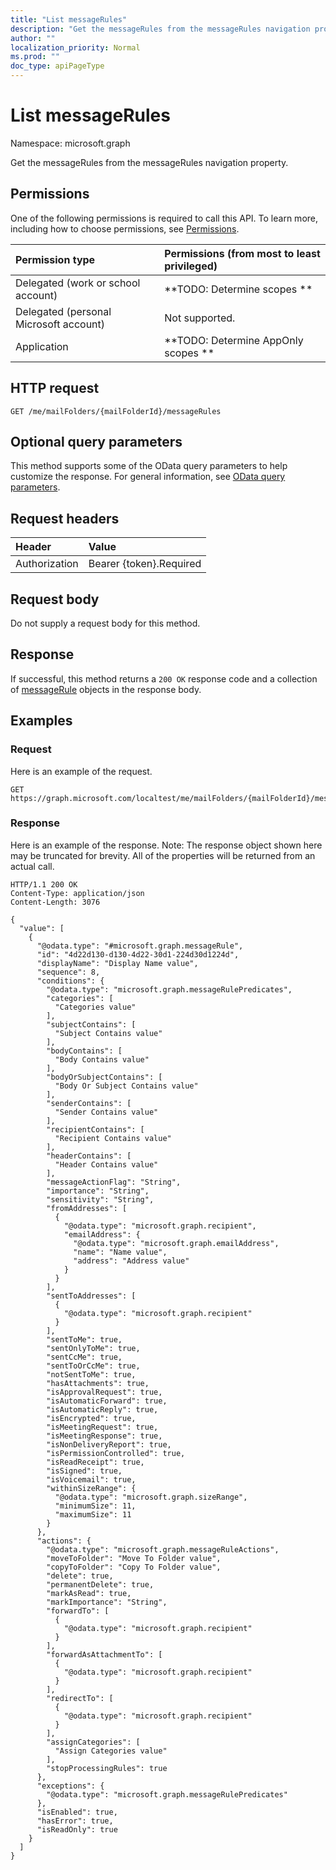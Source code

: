 ```yaml
---
title: "List messageRules"
description: "Get the messageRules from the messageRules navigation property."
author: ""
localization_priority: Normal
ms.prod: ""
doc_type: apiPageType
---
```


# List messageRules

Namespace: microsoft.graph

Get the messageRules from the messageRules navigation property.

## Permissions
One of the following permissions is required to call this API. To learn more, including how to choose permissions, see [Permissions](/concepts/permissions-reference.md).

|Permission type|Permissions (from most to least privileged)|
|:---|:---|
|Delegated (work or school account)|**TODO: Determine scopes **|
|Delegated (personal Microsoft account)|Not supported.|
|Application|**TODO: Determine AppOnly scopes **|

## HTTP request
<!-- {
  "blockType": "ignored"
}
-->
``` http
GET /me/mailFolders/{mailFolderId}/messageRules
```

## Optional query parameters
This method supports some of the OData query parameters to help customize the response. For general information, see [OData query parameters](/graph/query-parameters).

## Request headers
|Header|Value|
|:---|:---|
|Authorization|Bearer {token}.Required|

## Request body
Do not supply a request body for this method.

## Response
If successful, this method returns a `200 OK` response code and a collection of [messageRule](../resources/messagerule.md) objects in the response body.

## Examples

### Request
Here is an example of the request.
<!-- {
  "blockType": "request",
  "name": "get_messagerule"
}
-->
``` http
GET https://graph.microsoft.com/localtest/me/mailFolders/{mailFolderId}/messageRules
```

### Response
Here is an example of the response. Note: The response object shown here may be truncated for brevity. All of the properties will be returned from an actual call.
<!-- {
  "blockType": "response",
  "truncated": true,
  "@odata.type": "collection(microsoft.graph.messagerule)"
}
-->
``` http
HTTP/1.1 200 OK
Content-Type: application/json
Content-Length: 3076

{
  "value": [
    {
      "@odata.type": "#microsoft.graph.messageRule",
      "id": "4d22d130-d130-4d22-30d1-224d30d1224d",
      "displayName": "Display Name value",
      "sequence": 8,
      "conditions": {
        "@odata.type": "microsoft.graph.messageRulePredicates",
        "categories": [
          "Categories value"
        ],
        "subjectContains": [
          "Subject Contains value"
        ],
        "bodyContains": [
          "Body Contains value"
        ],
        "bodyOrSubjectContains": [
          "Body Or Subject Contains value"
        ],
        "senderContains": [
          "Sender Contains value"
        ],
        "recipientContains": [
          "Recipient Contains value"
        ],
        "headerContains": [
          "Header Contains value"
        ],
        "messageActionFlag": "String",
        "importance": "String",
        "sensitivity": "String",
        "fromAddresses": [
          {
            "@odata.type": "microsoft.graph.recipient",
            "emailAddress": {
              "@odata.type": "microsoft.graph.emailAddress",
              "name": "Name value",
              "address": "Address value"
            }
          }
        ],
        "sentToAddresses": [
          {
            "@odata.type": "microsoft.graph.recipient"
          }
        ],
        "sentToMe": true,
        "sentOnlyToMe": true,
        "sentCcMe": true,
        "sentToOrCcMe": true,
        "notSentToMe": true,
        "hasAttachments": true,
        "isApprovalRequest": true,
        "isAutomaticForward": true,
        "isAutomaticReply": true,
        "isEncrypted": true,
        "isMeetingRequest": true,
        "isMeetingResponse": true,
        "isNonDeliveryReport": true,
        "isPermissionControlled": true,
        "isReadReceipt": true,
        "isSigned": true,
        "isVoicemail": true,
        "withinSizeRange": {
          "@odata.type": "microsoft.graph.sizeRange",
          "minimumSize": 11,
          "maximumSize": 11
        }
      },
      "actions": {
        "@odata.type": "microsoft.graph.messageRuleActions",
        "moveToFolder": "Move To Folder value",
        "copyToFolder": "Copy To Folder value",
        "delete": true,
        "permanentDelete": true,
        "markAsRead": true,
        "markImportance": "String",
        "forwardTo": [
          {
            "@odata.type": "microsoft.graph.recipient"
          }
        ],
        "forwardAsAttachmentTo": [
          {
            "@odata.type": "microsoft.graph.recipient"
          }
        ],
        "redirectTo": [
          {
            "@odata.type": "microsoft.graph.recipient"
          }
        ],
        "assignCategories": [
          "Assign Categories value"
        ],
        "stopProcessingRules": true
      },
      "exceptions": {
        "@odata.type": "microsoft.graph.messageRulePredicates"
      },
      "isEnabled": true,
      "hasError": true,
      "isReadOnly": true
    }
  ]
}
```

